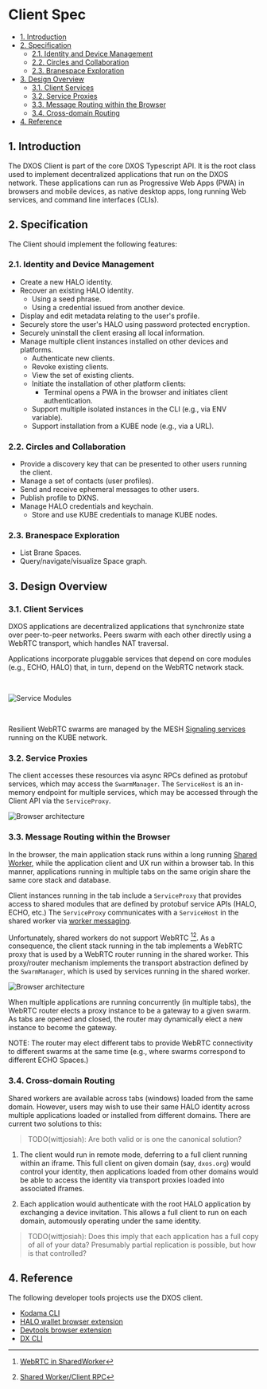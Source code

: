 # Client Spec <!-- omit in toc -->

<!-- @toc -->

*   [1. Introduction](#1-introduction)
*   [2. Specification](#2-specification)
    *   [2.1. Identity and Device Management](#21-identity-and-device-management)
    *   [2.2. Circles and Collaboration](#22-circles-and-collaboration)
    *   [2.3. Branespace Exploration](#23-branespace-exploration)
*   [3. Design Overview](#3-design-overview)
    *   [3.1. Client Services](#31-client-services)
    *   [3.2. Service Proxies](#32-service-proxies)
    *   [3.3. Message Routing within the Browser](#33-message-routing-within-the-browser)
    *   [3.4. Cross-domain Routing](#34-cross-domain-routing)
*   [4. Reference](#4-reference)

## 1. Introduction

The DXOS Client is part of the core DXOS Typescript API.
It is the root class used to implement decentralized applications that run on the DXOS network.
These applications can run as Progressive Web Apps (PWA) in browsers and mobile devices, as native desktop apps, long running Web services, and command line interfaces (CLIs).

## 2. Specification

The Client should implement the following features:

### 2.1. Identity and Device Management

*   Create a new HALO identity.
*   Recover an existing HALO identity.
    *   Using a seed phrase.
    *   Using a credential issued from another device.
*   Display and edit metadata relating to the user's profile.
*   Securely store the user's HALO using password protected encryption.
*   Securely uninstall the client erasing all local information.
*   Manage multiple client instances installed on other devices and platforms.
    *   Authenticate new clients.
    *   Revoke existing clients.
    *   View the set of existing clients.
    *   Initiate the installation of other platform clients:
        *   Terminal opens a PWA in the browser and initiates client authentication.
    *   Support multiple isolated instances in the CLI (e.g., via ENV variable).
    *   Support installation from a KUBE node (e.g., via a URL).

### 2.2. Circles and Collaboration

*   Provide a discovery key that can be presented to other users running the client.
*   Manage a set of contacts (user profiles).
*   Send and receive ephemeral messages to other users.
*   Publish profile to DXNS.
*   Manage HALO credentials and keychain.
    *   Store and use KUBE credentials to manage KUBE nodes.

### 2.3. Branespace Exploration

*   List Brane Spaces.
*   Query/navigate/visualize Space graph.

## 3. Design Overview

### 3.1. Client Services

DXOS applications are decentralized applications that synchronize state over peer-to-peer networks.
Peers swarm with each other directly using a WebRTC transport, which handles NAT traversal.

Applications incorporate pluggable services that depend on core modules (e.g., ECHO, HALO) that, in turn, depend on the WebRTC network stack.

<br/>

![Service Modules](./diagrams/client-services-modules.drawio.svg)

<br/>

Resilient WebRTC swarms are managed by the MESH [Signaling services](./mesh-spec.md) running on the KUBE network.

### 3.2. Service Proxies

The client accesses these resources via async RPCs defined as protobuf services, which may access the `SwarmManager`.
The `ServiceHost` is an in-memory endpoint for multiple services, which may be accessed through the Client API via the `ServiceProxy`.

![Browser architecture](./diagrams/client-services.drawio.svg)

### 3.3. Message Routing within the Browser

In the browser, the main application stack runs within a long running [Shared Worker](https://developer.mozilla.org/en-US/docs/Web/API/SharedWorker),
while the application client and UX run within a browser tab.
In this manner, applications running in multiple tabs on the same origin share the same core stack and database.

Client instances running in the tab include a `ServiceProxy` that provides access to shared modules that are defined by protobuf service APIs (HALO, ECHO, etc.) The `ServiceProxy` communicates with a `ServiceHost` in the shared worker via [worker messaging](https://developer.mozilla.org/en-US/docs/Web/API/Worker/postMessage).

Unfortunately, shared workers do not support WebRTC [^1][^2].
As a consequence, the client stack running in the tab implements a WebRTC proxy that is used by a WebRTC router running in the shared worker.
This proxy/router mechanism implements the transport abstraction defined by the `SwarmManager`, which is used by services running in the shared worker.

![Browser architecture](./diagrams/client-webrtc-router.drawio.svg)

When multiple applications are running concurrently (in multiple tabs), the WebRTC router elects a proxy instance to be a gateway to a given swarm.
As tabs are opened and closed, the router may dynamically elect a new instance to become the gateway.

NOTE: The router may elect different tabs to provide WebRTC connectivity to different swarms at the same time (e.g., where swarms correspond to different ECHO Spaces.)

[^1]: [WebRTC in SharedWorker](https://hackmd.io/@gozala/S1d2O_ecU)

[^2]: [Shared Worker/Client RPC](https://github.com/dxos/braneframe/issues/732)

### 3.4. Cross-domain Routing

Shared workers are available across tabs (windows) loaded from the same domain.
However, users may wish to use their same HALO identity across multiple applications loaded or installed from different domains. There are current two solutions to this:

> TODO(wittjosiah): Are both valid or is one the canonical solution?

1.  The client would run in remote mode, deferring to a full client running within an iframe.
    This full client on given domain (say, `dxos.org`) would control your identity, then applications loaded from other domains would be able to access the identity via transport proxies loaded into associated iframes.

2.  Each application would authenticate with the root HALO application by exchanging a device invitation.
    This allows a full client to run on each domain, automously operating under the same identity.

> TODO(wittjosiah): Does this imply that each application has a full copy of all of your data? Presumably partial replication is possible, but how is that controlled?

## 4. Reference

The following developer tools projects use the DXOS client.

*   [Kodama CLI](https://github.com/dxos/protocols/tree/main/packages/demos/kodama)
*   [HALO wallet browser extension](https://github.com/dxos/protocols/tree/main/packages/wallet/wallet-extension)
*   [Devtools browser extension](https://github.com/dxos/protocols/tree/main/packages/devtools/devtools-extension)
*   [DX CLI](https://github.com/dxos/cli)

